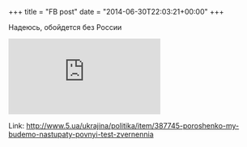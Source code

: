 +++
title = "FB post"
date = "2014-06-30T22:03:21+00:00"
+++

Надеюсь, обойдется без России

![Photo](https://external.xx.fbcdn.net/safe_image.php?d=AQDcPsbnclv2bA51&w=130&h=130&url=http%3A%2F%2Fwww.5.ua%2Fmedia%2Fk2%2Fitems%2Fsrc%2F6e57ac2734010ed64f93017c777dcf44.jpg&cfs=1&sx=73&sy=0&sw=250&sh=250&_nc_hash=AQCzKg2eNkf8GfxT)


Link: http://www.5.ua/ukrajina/politika/item/387745-poroshenko-my-budemo-nastupaty-povnyi-test-zvernennia
